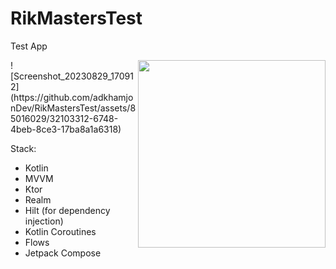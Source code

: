 # RikMastersTest
Test App

<img align="right" src="https://github.com/adkhamjonDev/RikMastersTest/blob/master/assets/Untitled.mp4" width="300">
![Screenshot_20230829_170912](https://github.com/adkhamjonDev/RikMastersTest/assets/85016029/32103312-6748-4beb-8ce3-17ba8a1a6318)


Stack: 
 * Kotlin
 * MVVM
 * Ktor
 * Realm
 * Hilt (for dependency injection)
 * Kotlin Coroutines
 * Flows
 * Jetpack Compose
